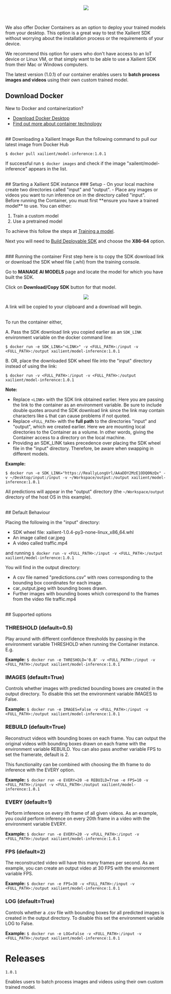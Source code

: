 <p align="center">
  <img src="../img/container/docker_xailient.png">
</p>
<br>

We also offer Docker Containers as an option to deploy your trained models from your desktop.
This option is a great way to test the Xailient SDK without worrying about the installation process or the requirements of your device.

We recommend this option for users who don't have access to an IoT device or Linux VM, or that simply want to be able to use a Xailient SDK from their Mac or Windows computers.

The latest version (1.0.1) of our container enables users to **batch process images and videos** using their own custom trained model.

## Download Docker
New to Docker and containerization?

* [Download Docker Desktop](https://www.docker.com/products/docker-desktop)
* [Find out more about container technology](https://www.docker.com/resources/what-container)

<br>
## Downloading a Xailient Image
Run the following command to pull our latest image from Docker Hub

`$ docker pull xailient/model-inference:1.0.1`

If successful run `$ docker images` and check if the image "xailent/model-inference" appears in the list.

<br>
## Starting a Xailient SDK instance
### Setup
- On your local machine create two directories called "input" and "output". 
- Place any images or videos you want to run inference on in the directory called "input".

<br>
Before running the Container, you must first **ensure you have a trained model** to use.
You can either:

1. Train a custom model
2. Use a pretrained model

To achieve this follow the steps at [Training a model](custom_models.md).

Next you will need to [Build Deployable SDK](buildSdk.md) and choose the **X86-64** option.

<br>
### Running the container
First step here is to copy the SDK download link or download the SDK wheel file (.whl) from the training console.

Go to __MANAGE AI MODELS__ page and locate the model for which you have built the SDK.

Click on __Download/Copy SDK__ button for that model. 

<p align="center">
<img src="../img/console/SDKBuildComplete.png" heigth=100>
</p>

A link will be copied to your clipboard and a download will begin.

<br>
To run the container either,

A. Pass the SDK download link you copied earlier as an `SDK_LINK` environment variable on the docker command line:

  `$ docker run -e SDK_LINK="<LINK>" -v <FULL_PATH>:/input -v <FULL_PATH>:/output xailient/model-inference:1.0.1`

B. OR, place the downloaded SDK wheel file into the "input" directory instead of using the link:

`$ docker run -v <FULL_PATH>:/input -v <FULL_PATH>:/output xailient/model-inference:1.0.1`

**Note:**

- Replace `<LINK>` with the SDK link obtained earlier. Here you are passing the link to the container as an environment variable.
Be sure to include double quotes around the SDK download link since the link may contain characters like `&` that can cause problems if not quoted.
- Replace `<FULL_PATH>` with the **full path** to the directories "input" and "output", which we created earlier. Here we are mounting local directories to the Container as a volume. In other words, giving the Container access to a directory on the local machine.
- Providing an SDK_LINK takes precedence over placing the SDK wheel file in the "input" directory. Therefore, be aware when swapping in different models.

**Example:**

`$ docker run -e SDK_LINK="https://ReallyLongUrl/AAaDDY2MzE1ODQ0NzQx" -v ~/Desktop/input:/input -v ~/Workspace/output:/output xailient/model-inference:1.0.1`

All predictions will appear in the "output" directory (the `~/Workspace/output` directory of the host OS in this example).

<br>
## Default Behaviour

Placing the following in the "input" directory:

- SDK wheel file: xailient-1.0.4-py3-none-linux_x86_64.whl
- An image called car.jpeg
- A video called traffic.mp4

and running 
`$ docker run -v <FULL_PATH>:/input -v <FULL_PATH>:/output xailient/model-inference:1.0.1`

You will find in the output directory:

- A csv file named "predictions.csv" with rows corresponding to the bounding box coordinates for each image.
- car_output.jpeg with bounding boxes drawn.
- Further images with bounding boxes which correspond to the frames from the video file traffic.mp4

<br>
## Supported options

### THRESHOLD (default=0.5)
Play around with different confidence thresholds by passing in the environment variable THRESHOLD when running the Container instance. E.g.

**Example:**
`$ docker run -e THRESHOLD='0.8' -v <FULL_PATH>:/input -v <FULL_PATH>:/output xailient/model-inference:1.0.1`

### IMAGES (default=True)
Controls whether images with predicted bounding boxes are created in the output directory.
To disable this set the environment variable IMAGES to False.

**Example:**
`$ docker run -e IMAGES=False -v <FULL_PATH>:/input -v <FULL_PATH>:/output xailient/model-inference:1.0.1`

### REBUILD (default=True)
Reconstruct videos with bounding boxes on each frame.
You can output the original videos with bounding boxes drawn on each frame with the environment variable REBUILD. You can also pass another variable FPS to set the framerate, default is 2.

This functionality can be combined with choosing the ith frame to do inference with the EVERY option.

**Example:**
`$ docker run -e EVERY=20 -e REBUILD=True -e FPS=10 -v <FULL_PATH>:/input -v <FULL_PATH>:/output xailient/model-inference:1.0.1`

### EVERY (default=1)
Perform inference on every ith frame of all given videos.
As an example, you could perform inference on every 20th frame in a video with the environment variable EVERY.

**Example:**
`$ docker run -e EVERY=20 -v <FULL_PATH>:/input -v <FULL_PATH>:/output xailient/model-inference:1.0.1`

### FPS (default=2)
The reconstructed video will have this many frames per second.
As an example, you can create an output video at 30 FPS with the environment variable FPS.

**Example:**
`$ docker run -e FPS=30 -v <FULL_PATH>:/input -v <FULL_PATH>:/output xailient/model-inference:1.0.1`

### LOG (default=True)
Controls whether a .csv file with bounding boxes for all predicted images is created in the output directory.
To disable this set the environment variable LOG to False.

**Example:**
`$ docker run -e LOG=False -v <FULL_PATH>:/input -v <FULL_PATH>:/output xailient/model-inference:1.0.1`

# Releases

`1.0.1`

Enables users to batch process images and videos using their own custom trained model.
